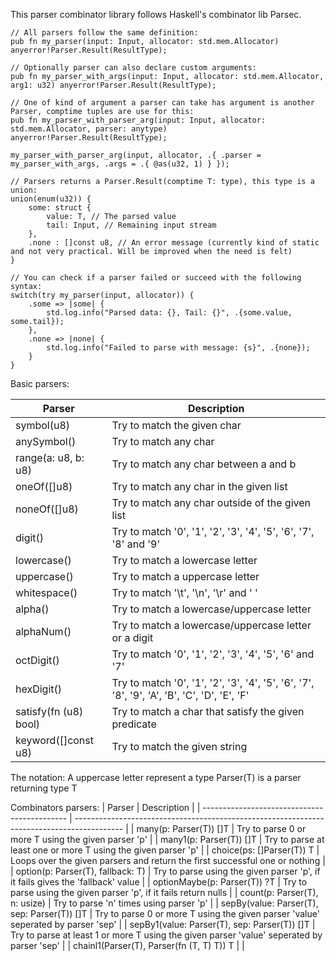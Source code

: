 This parser combinator library follows Haskell's combinator lib Parsec.

```zig
// All parsers follow the same definition:
pub fn my_parser(input: Input, allocator: std.mem.Allocator) anyerror!Parser.Result(ResultType);

// Optionally parser can also declare custom arguments:
pub fn my_parser_with_args(input: Input, allocator: std.mem.Allocator, arg1: u32) anyerror!Parser.Result(ResultType);

// One of kind of argument a parser can take has argument is another Parser, comptime tuples are use for this:
pub fn my_parser_with_parser_arg(input: Input, allocator: std.mem.Allocator, parser: anytype) anyerror!Parser.Result(ResultType);

my_parser_with_parser_arg(input, allocator, .{ .parser = my_parser_with_args, .args = .{ @as(u32, 1) } });

// Parsers returns a Parser.Result(comptime T: type), this type is a union:
union(enum(u32)) {
    some: struct {
        value: T, // The parsed value
        tail: Input, // Remaining input stream
    },
    .none : []const u8, // An error message (currently kind of static and not very practical. Will be improved when the need is felt)
}

// You can check if a parser failed or succeed with the following syntax:
switch(try my_parser(input, allocator)) {
    .some => |some| {
        std.log.info("Parsed data: {}, Tail: {}", .{some.value, some.tail});
    },
    .none => |none| {
        std.log.info("Failed to parse with message: {s}", .{none});
    }
}
```



Basic parsers:

| Parser                | Description                                                                                 |
| --------------------- | ------------------------------------------------------------------------------------------- |
| symbol(u8)            | Try to match the given char                                                                 |
| anySymbol()           | Try to match any char                                                                       |
| range(a: u8, b: u8)   | Try to match any char between a and b                                                       |
| oneOf([]u8)           | Try to match any char in the given list                                                     |
| noneOf([]u8)          | Try to match any char outside of the given list                                             |
| digit()               | Try to match '0', '1', '2', '3', '4', '5', '6', '7', '8' and '9'                            |
| lowercase()           | Try to match a lowercase letter                                                             |
| uppercase()           | Try to match a uppercase letter                                                             |
| whitespace()          | Try to match '\t', '\n', '\r' and ' '                                                       |
| alpha()               | Try to match a lowercase/uppercase letter                                                   |
| alphaNum()            | Try to match a lowercase/uppercase letter or a digit                                        |
| octDigit()            | Try to match '0', '1', '2', '3', '4', '5', '6' and '7'                                      |
| hexDigit()            | Try to match '0', '1', '2', '3', '4', '5', '6', '7', '8', '9', 'A', 'B', 'C', 'D', 'E', 'F' |
| satisfy(fn (u8) bool) | Try to match a char that satisfy the given predicate                                        |
| keyword([]const u8)   | Try to match the given string                                                               |

The notation:
A uppercase letter represent a type
Parser(T) is a parser returning type T


Combinators parsers:
| Parser                                       | Description                                                                                |
| -------------------------------------------- | ------------------------------------------------------------------------------------------ |
| many(p: Parser(T)) []T                       | Try to parse 0 or more T using the given parser 'p'                                        |
| many1(p: Parser(T)) []T                      | Try to parse at least one or more T using the given parser 'p'                             |
| choice(ps: []Parser(T)) T                    | Loops over the given parsers and return the first successful one or nothing                |
| option(p: Parser(T), fallback: T)            | Try to parse using the given parser 'p', if it fails gives the 'fallback' value            |
| optionMaybe(p: Parser(T)) ?T                 | Try to parse using the given parser 'p', if it fails return nulls                          |
| count(p: Parser(T), n: usize)                | Try to parse 'n' times using parser 'p'                                                    |
| sepBy(value: Parser(T), sep: Parser(T)) []T  | Try to parse 0 or more T using the given parser 'value' seperated by parser 'sep'          |
| sepBy1(value: Parser(T), sep: Parser(T)) []T | Try to parse at least 1 or more T using the given parser 'value' seperated by parser 'sep' |
| chainl1(Parser(T), Parser(fn (T, T) T)) T    |                                                                                            |